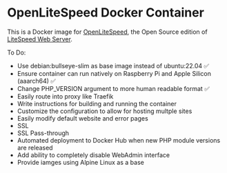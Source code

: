 # OpenLiteSpeed Docker Container

This is a Docker image for [OpenLiteSpeed](https://openlitespeed.org/), the Open Source edition of [LiteSpeed Web Server](https://www.litespeedtech.com/products/litespeed-web-server/overview).

To Do:
- Use debian:bullseye-slim as base image instead of ubuntu:22.04 ✅
- Ensure container can run natively on Raspberry Pi and Apple Silicon (aaarch64) ✅
- Change PHP_VERSION argument to more human readable format ✅
- Easily route into proxy like Traefik
- Write instructions for building and running the container
- Customize the configuration to allow for hosting multple sites
- Easily modify default website and error pages
- SSL
- SSL Pass-through
- Automated deployment to Docker Hub when new PHP module versions are released
- Add ability to completely disable WebAdmin interface
- Provide iamges using Alpine Linux as a base